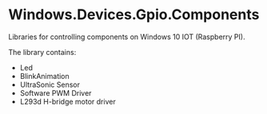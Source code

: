 # Windows.Devices.Gpio.Components
Libraries for controlling components on  Windows 10 IOT (Raspberry PI).

The library contains:
* Led
* BlinkAnimation
* UltraSonic Sensor
* Software PWM Driver
* L293d H-bridge motor driver